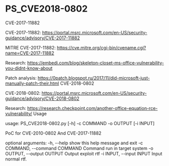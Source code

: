 # PS_CVE2018-0802

CVE-2017-11882

CVE-2017-11882: https://portal.msrc.microsoft.com/en-US/security-guidance/advisory/CVE-2017-11882

MITRE CVE-2017-11882: https://cve.mitre.org/cgi-bin/cvename.cgi?name=CVE-2017-11882

Research: https://embedi.com/blog/skeleton-closet-ms-office-vulnerability-you-didnt-know-about

Patch analysis: https://0patch.blogspot.ru/2017/11/did-microsoft-just-manually-patch-their.html
CVE-2018-0802

CVE-2018-0802: https://portal.msrc.microsoft.com/en-US/security-guidance/advisory/CVE-2018-0802

Research: https://research.checkpoint.com/another-office-equation-rce-vulnerability/
Usage

usage: PS_CVE2018-0802.py [-h] -c COMMAND -o OUTPUT [-i INPUT]

PoC for CVE-2010-0802 And CVE-2017-11882

optional arguments:
  -h, --help            show this help message and exit
  -c COMMAND, --command COMMAND
                        Command run in target system
  -o OUTPUT, --output OUTPUT
                        Output exploit rtf
  -i INPUT, --input INPUT
                        Input normal rtf.
